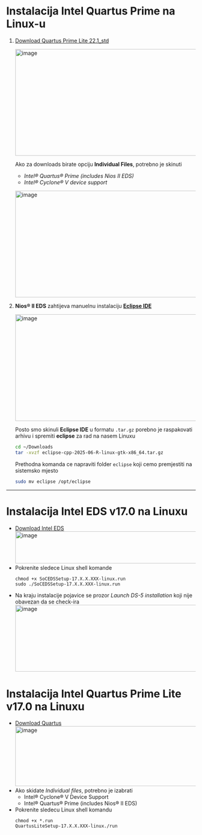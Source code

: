 # Instalacija Intel Quartus Prime na Linux-u

1. [Download Quartus Prime Lite 22.1_std](https://www.intel.com/content/www/us/en/software-kit/757261/intel-quartus-prime-lite-edition-design-software-version-22-1-for-linux.html)

   <img width="755" height="283" alt="image" src="https://github.com/user-attachments/assets/e29c339d-855c-4c0b-bd99-3e229504fb43" /></br>

   Ako za downloads birate opciju **Individual Files**, potrebno je skinuti
   - *Intel® Quartus® Prime (includes Nios II EDS)*
   - *Intel® Cyclone® V device support*</br>
   
   <img width="755" height="283" alt="image" src="https://github.com/user-attachments/assets/da9e66a6-9fbd-404e-8ea3-1e81d6f75b36" /></br>

2. **Nios® II EDS** zahtijeva manuelnu instalaciju  [**Eclipse IDE**](https://www.eclipse.org/downloads/packages/)
   
   <img width="755" height="283" alt="image" src="https://github.com/user-attachments/assets/9e0ac074-251c-4111-9f6a-79b590451846" />
   
   Posto smo skinuli **Eclipse IDE** u formatu `.tar.gz` porebno je raspakovati arhivu i spremiti **eclipse** za rad na nasem Linuxu
   ```bash
   cd ~/Downloads
   tar -xvzf eclipse-cpp-2025-06-R-linux-gtk-x86_64.tar.gz
   ```
   Prethodna komanda ce napraviti folder `eclipse` koji cemo premjestiti na sistemsko mjesto
   ```bash
   sudo mv eclipse /opt/eclipse
   ``` 


   





--------------------------------------------------------------------------------------------



# Instalacija Intel EDS v17.0 na Linuxu

- [Download Intel EDS](https://www.intel.com/content/www/us/en/collections/products/fpga/software/downloads.html?edition=standard&platform=linux&download_manager=direct)
  <img width="1478" height="85" alt="image" src="https://github.com/user-attachments/assets/d7c25604-de62-4c08-901f-f5e7d3ad3457" />
- Pokrenite sledece Linux shell komande
  ```
  chmod +x SoCEDSSetup-17.X.X.XXX-linux.run
  sudo ./SoCEDSSetup-17.X.X.XXX-linux.run
  ```
- Na kraju instalacije pojavice se prozor *Launch DS-5 installation* koji nije obavezan da se check-ira
  <img width="674" height="177" alt="image" src="https://github.com/user-attachments/assets/b7439fa8-c277-4ee6-ab4a-52a9f42cb941" />

# Instalacija Intel Quartus Prime Lite v17.0 na Linuxu
- [Download Quartus](https://www.intel.com/content/www/us/en/software-kit/669553/intel-quartus-prime-lite-edition-design-software-version-17-0-for-linux.html)
  <img width="1613" height="159" alt="image" src="https://github.com/user-attachments/assets/58cbda14-ec26-48c7-b39b-f0cdbe88412c" />
- Ako skidate *Individual files*, potrebno je izabrati
  - Intel® Cyclone® V Device Support
  - Intel® Quartus® Prime (includes Nios® II EDS)
- Pokrenite sledecu Linux shell komandu
  ```
  chmod +x *.run
  QuartusLiteSetup-17.X.X.XXX-linux./run
  ```
